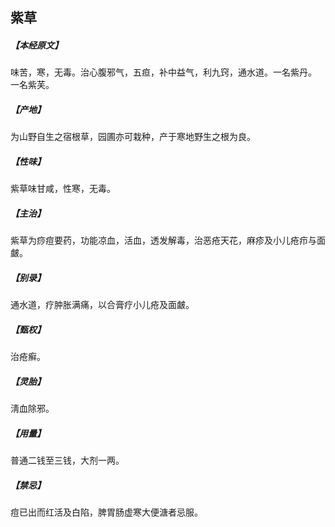 ## 紫草

##### 【本经原文】
味苦，寒，无毒。治心腹邪气，五疸，补中益气，利九窍，通水道。一名紫丹。
一名紫芙。
##### 【产地】
为山野自生之宿根草，园圃亦可栽种，产于寒地野生之根为良。
##### 【性味】
紫草味甘咸，性寒，无毒。
##### 【主治】
紫草为痧痘要药，功能凉血，活血，透发解毒，治恶疮天花，麻疹及小儿疮疖与面皻。
##### 【别录】
通水道，疗肿胀满痛，以合膏疗小儿疮及面皻。
##### 【甄权】
治疮癣。
##### 【灵胎】
淸血除邪。
##### 【用量】
普通二钱至三钱，大剂一两。
##### 【禁忌】
痘已出而红活及白陷，脾胃肠虚寒大便溏者忌服。